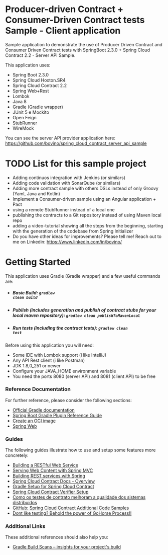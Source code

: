 # Producer-driven Contract + Consumer-Driven Contract tests Sample - Client application
Sample application to demonstrate the use of Producer Driven Contract and Consumer Driven Contract tests with SpringBoot 2.3.0 + Spring Cloud Contract 2.2 - Server API Sample.

This application uses:

- Spring Boot 2.3.0
- Spring Cloud Hoxton.SR4
- Spring Cloud Contract 2.2
- Spring Web+Rest
- Lombok
- Java 8
- Gradle (Gradle wrapper)
- JUnit 5 e Mockito
- Open Feign
- StubRunner
- WireMock

You can see the server API provider application here: https://github.com/bovino/spring_cloud_contract_server_api_sample

# TODO List for this sample project

- Adding continuos integration with Jenkins (or similars)
- Adding code validation with SonarQube (or similars)
- Adding more contract sample with others DSLs instead of only Groovy (Yaml, Java and Kotlin)
- Implement a Consumer-driven sample using an Angular application + Pact
- using a remote StubRunner instead of a local one
- publishing the contracts to a Git repository instead of using Maven local repo
- adding a video-tutorial showing all the steps from the beginning, starting with the generation of the codebase from Spring Initializer
 - Do you have other ideas for improvements? Please tell me! Reach out to me on Linkedin: https://www.linkedin.com/in/bovino/


# Getting Started
This application uses Gradle (Gradle wrapper) and a few useful commands are:

- ##### Basic Build: <code>gradlew clean build</code>
- ##### Publish (includes generation and publish of contract stubs for your local maven repository): <code>gradlew clean publishToMavenLocal</code>
- ##### Run tests (including the contract tests): <code>gradlew clean test</code>

Before using this application you will need:

- Some IDE with Lombok support (i like IntelliJ)
- Any API Rest client (i like Postman)
- JDK 1.8,0_251 or newer
- Configure your JAVA_HOME environment variable
- You need the ports 8080 (server API) and 8081 (client API) to be free

### Reference Documentation
For further reference, please consider the following sections:

* [Official Gradle documentation](https://docs.gradle.org)
* [Spring Boot Gradle Plugin Reference Guide](https://docs.spring.io/spring-boot/docs/2.3.0.RELEASE/gradle-plugin/reference/html/)
* [Create an OCI image](https://docs.spring.io/spring-boot/docs/2.3.0.RELEASE/gradle-plugin/reference/html/#build-image)
* [Spring Web](https://docs.spring.io/spring-boot/docs/2.3.0.RELEASE/reference/htmlsingle/#boot-features-developing-web-applications)

### Guides
The following guides illustrate how to use and setup some features more concretely:

* [Building a RESTful Web Service](https://spring.io/guides/gs/rest-service/)
* [Serving Web Content with Spring MVC](https://spring.io/guides/gs/serving-web-content/)
* [Building REST services with Spring](https://spring.io/guides/tutorials/bookmarks/)
* [Spring Cloud Contract Docs - Overview](https://spring.io/projects/spring-cloud-contract#overview)
* [Gradle Setup for Spring Cloud Contract](https://cloud.spring.io/spring-cloud-contract/reference/html/gradle-project.html)
* [Spring Cloud Contract Verifier Setup](https://cloud.spring.io/spring-cloud-contract/spring-cloud-contract.html#_spring_cloud_contract_verifier_setup)
* [Como os testes de contrato melhoram a qualidade dos sistemas distribuídos](https://www.infoq.com/br/articles/contract-testing-spring-cloud-contract/)
* [GitHub: Spring Cloud Contract Additional Code Samples](https://github.com/spring-cloud-samples/spring-cloud-contract-samples)
* [Dont like testing? Behold the power of GoHorse Process!!](https://gohorseprocess.com.br/)

### Additional Links
These additional references should also help you:

* [Gradle Build Scans – insights for your project's build](https://scans.gradle.com#gradle)





